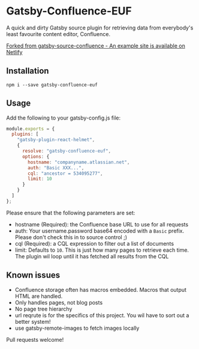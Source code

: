 # Gatsby-Confluence-EUF

A quick and dirty Gatsby source plugin for retrieving data from everybody's least favourite content editor, Confluence.

[Forked from gatsby-source-confluence - An example site is available on Netlify](https://gatsby-source-confluence.netlify.com)

## Installation

`npm i --save gatsby-confluence-euf`

## Usage

Add the following to your gatsby-config.js file:

```js
module.exports = {
  plugins: [
    "gatsby-plugin-react-helmet",
    {
      resolve: "gatsby-confluence-euf",
      options: {
        hostname: "companyname.atlassian.net",
        auth: "Basic XXX...",
        cql: "ancestor = 534095277",
        limit: 10
      }
    }
  ]
};
```

Please ensure that the following parameters are set:

- hostname (Required): the Confluence base URL to use for all requests
- auth: Your username.password base64 encoded with a `Basic` prefix. Please don't check this in to source control ;)
- cql (Required): a CQL expression to filter out a list of documents
- limit: Defaults to `10`. This is just how many pages to retrieve each time. The plugin wil loop until it has fetched all results from the CQL

## Known issues


- Confluence storage often has macros embedded. Macros that output HTML are handled.
- Only handles pages, not blog posts
- No page tree hierarchy
- url reqrute is for the specifics of this project. You wil have to sort out a better system!
- use gatsby-remote-images to fetch images locally

Pull requests welcome!
